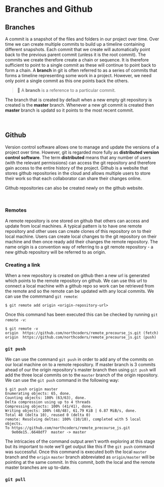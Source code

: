# Branches and Github

## Branches

A commit is a snapshot of the files and folders in our project over time. Over time we can create multiple commits to build up a timeline containing different snapshots. Each commit that we create will automatically point back to the previous parent commit (unless it is the root commit). The commits we create therefore create a chain or sequence. It is therefore sufficient to point to a single commit as these will continue to point back to form a chain. A **branch** in git is often referred to as a series of commits that forms a timeline representing some work in a project. However, we need only point a single commit as this one points back the others.

> 🔑 A **branch** is a reference to a particular commit.

The branch that is created by default when a new empty git repository is created is the **master** branch. Whenever a new git commit is created then **master** branch is updatd so it points to the most recent commit.

&nbsp;

## Github

Version control software allows one to manage and update the versions of a project over time. However, git is regarded more fully as **distributed version control software**. The term **distributed** means that any number of users (with the relevant permissions) can access the git repository and therefore gain access to the entire history of the project.
Github is a website that stores github repositories in the cloud and allows multiple users to store their work so that each collaborator can share their changes online.

Github repositories can also be created newly on the github website.

&nbsp;

### Remotes

A remote repository is one stored on github that others can access and update from local machines. A typical pattern is to have one remote repository and other uses can create clones of this repository on to their local machine. Users can create local changes to the git repository on their machine and then once ready add their changes the remote repository. The name origin is a convention way of referring to a git remote repository - a new github repository will be referred to as origin.

### Creating a link

When a new repository is created on github then a new url is generated which points to the remote repository on github. We can use this url to connect a local machine with a github repo so work can be retrieved from the remote and so the remote can be updated with any local commits. We can use the commmand `git remote`:

```terminal
$ git remote add origin <origin-repository-url>
```

Once this command has been executed this can be checked by running `git remote -v`:

```terminal
$ git remote -v
origin  https://github.com/northcoders/remote_precourse_js.git (fetch)
origin  https://github.com/northcoders/remote_precourse_js.git (push)
```

### `git push`

We can use the command `git push` in order to add any of the commits on our local machine on to a remote repository. If master branch is 3 commits ahead of our the origin repository's master branch then using `git push` will add the three local commits on to the `master` branch of the origin repository. We can use the `git push` command in the following way:

```terminal
$ git push origin master
Enumerating objects: 65, done.
Counting objects: 100% (63/63), done.
Delta compression using up to 4 threads
Compressing objects: 100% (41/41), done.
Writing objects: 100% (48/48), 61.79 KiB | 6.87 MiB/s, done.
Total 48 (delta 10), reused 0 (delta 0)
remote: Resolving deltas: 100% (10/10), completed with 5 local objects.
To https://github.com/northcoders/remote_precourse_js.git
   9e0de15..6648df7  master -> master
```

The intricacies of the command output aren't worth exploring at this stage but its important to note we'll get output like this if the `git push` command was successful. Once this command is executed both the local `master` branch and the `origin` `master` branch abbreviated as `origin/master` will be pointing at the same commit. In this commit, both the local and the remote master branches are up to-date.

### `git pull`

